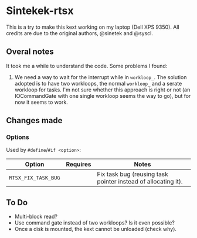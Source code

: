 # Sintekek-rtsx

This is a try to make this kext working on my laptop (Dell XPS 9350). All credits are due to the original authors, @sinetek and @syscl.

## Overal notes

It took me a while to understand the code. Some problems I found:

1. We need a way to wait for the interrupt while in `workloop_`. The solution adopted is to have two workloops, the normal `workloop_` and a serate workloop for tasks. I'm not sure whether this approach is right or not (an IOCommandGate with one single workloop seems the way to go), but for now it seems to work.

## Changes made

### Options

Used by `#define`/`#if <option>`:

| Option                   | Requires          | Notes                                                                                                                       |
|--------------------------|-------------------|-----------------------------------------------------------------------------------------------------------------------------|
| `RTSX_FIX_TASK_BUG`      |                   | Fix task bug (reusing task pointer instead of allocating it).                                                               |

## To Do

 - Multi-block read?
 - Use command gate instead of two workloops? Is it even possible?
 - Once a disk is mounted, the kext cannot be unloaded (check why).
